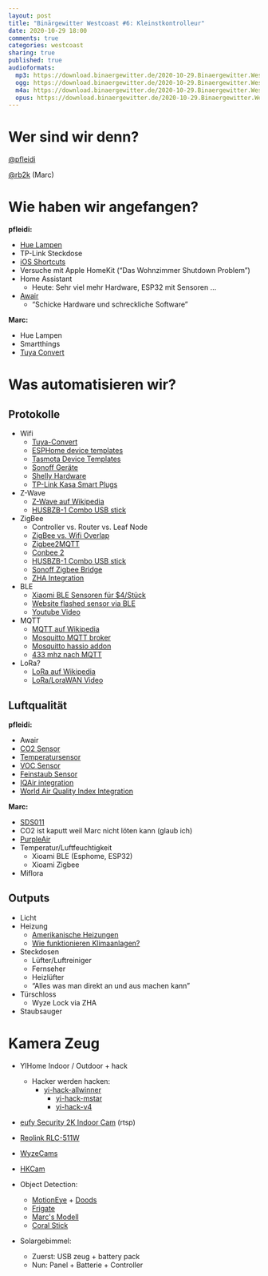 ```yaml
---
layout: post
title: "Binärgewitter Westcoast #6: Kleinstkontrolleur"
date: 2020-10-29 18:00
comments: true
categories: westcoast
sharing: true
published: true
audioformats:
  mp3: https://download.binaergewitter.de/2020-10-29.Binaergewitter.Westcoast.6.mp3
  ogg: https://download.binaergewitter.de/2020-10-29.Binaergewitter.Westcoast.6.ogg
  m4a: https://download.binaergewitter.de/2020-10-29.Binaergewitter.Westcoast.6.m4a
  opus: https://download.binaergewitter.de/2020-10-29.Binaergewitter.Westcoast.6.opus
---
```


# Wer sind wir denn?

[@pfleidi](https://github.com/pfleidi/)

[@rb2k](https://twitter.com/rb2k/) (Marc)

# Wie haben wir angefangen?

**pfleidi:**

- [Hue Lampen](https://www.philips-hue.com/en-us)
- TP-Link Steckdose
- [iOS Shortcuts](https://support.apple.com/guide/shortcuts/welcome/ios)
- Versuche mit Apple HomeKit (“Das Wohnzimmer Shutdown Problem”)
- Home Assistant
    - Heute: Sehr viel mehr Hardware, ESP32 mit Sensoren …
- [Awair](https://www.getawair.com/)
    - “Schicke Hardware und schreckliche Software”

**Marc:**

- Hue Lampen
- Smartthings
- [Tuya Convert](https://github.com/ct-Open-Source/tuya-convert)

# Was automatisieren wir?
## Protokolle
- Wifi
    - [Tuya-Convert](https://github.com/ct-Open-Source/tuya-convert)
    - [ESPHome device templates](https://esphome-configs.io/devices/)
    - [Tasmota Device Templates](https://templates.blakadder.com/)
    - [Sonoff Geräte](https://www.itead.cc/smart-home.html)
    - [Shelly Hardware](https://shelly.cloud/)
    - [TP-Link Kasa Smart Plugs](https://www.kasasmart.com/us/products/smart-plugs)
- Z-Wave
    - [Z-Wave auf Wikipedia](https://en.wikipedia.org/wiki/Z-Wave)
    - [HUSBZB-1 Combo USB stick](https://www.amazon.com/GoControl-CECOMINOD016164-HUSBZB-1-USB-Hub/dp/B01GJ826F8)
- ZigBee
    - Controller vs. Router vs. Leaf Node
    - [ZigBee vs. Wifi Overlap](https://support.metageek.com/hc/en-us/articles/203845040-ZigBee-and-WiFi-Coexistence)
    - [Zigbee2MQTT](https://www.zigbee2mqtt.io/)
    - [Conbee 2](https://phoscon.de/en/conbee2)
    - [HUSBZB-1 Combo USB stick](https://www.amazon.com/GoControl-CECOMINOD016164-HUSBZB-1-USB-Hub/dp/B01GJ826F8)
    - [Sonoff Zigbee Bridge](https://www.itead.cc/sonoff-zbbridge.html)
    - [ZHA Integration](https://www.home-assistant.io/integrations/zha/)
- BLE
    - [Xiaomi BLE Sensoren für $4/Stück](https://www.aliexpress.com/item/4001230582090.html)
    - [Website flashed sensor via BLE](https://github.com/atc1441/ATC_MiThermometer)
    - [Youtube Video](https://youtu.be/K-HG7qs9hK0)
- MQTT
    - [MQTT auf Wikipedia](https://en.wikipedia.org/wiki/MQTT?wprov=sfti1)
    - [Mosquitto MQTT broker](https://mosquitto.org/)
    - [Mosquitto hassio addon](https://github.com/home-assistant/hassio-addons/tree/master/mosquitto)
    - [433 mhz nach MQTT](https://github.com/mverleun/RTL433-to-mqtt)
- LoRa?
    - [LoRa auf Wikipedia](https://en.wikipedia.org/wiki/LoRa#LoRaWAN)
    - [LoRa/LoraWAN Video](https://youtu.be/hMOwbNUpDQA)

## Luftqualität

**pfleidi:**

- Awair
- [CO2 Sensor](https://esphome.io/components/sensor/mhz19.html)
- [Temperatursensor](https://esphome.io/components/sensor/hdc1080.html)
- [VOC Sensor](https://esphome.io/components/sensor/sgp30.html)
- [Feinstaub Sensor](https://esphome.io/components/sensor/pmsx003.html)
- [IQAir integration](https://www.home-assistant.io/integrations/airvisual/)
- [World Air Quality Index Integration](https://www.home-assistant.io/integrations/waqi/)

**Marc:**

- [SDS011](https://esphome.io/components/sensor/sds011.html)
- CO2 ist kaputt weil Marc nicht löten kann (glaub ich)
- [PurpleAir](https://www2.purpleair.com/collections/air-quality-sensors)
- Temperatur/Luftfeuchtigkeit
    - Xioami BLE (Esphome, ESP32)
    - Xioami Zigbee
- Miflora

## Outputs

- Licht
- Heizung
    - [Amerikanische Heizungen](https://www.youtube.com/watch?v=lBVvnDfW2Xo)
    - [Wie funktionieren Klimaanlagen?](https://www.youtube.com/watch?v=2horH-IeurA)
- Steckdosen
    - Lüfter/Luftreiniger
    - Fernseher
    - Heizlüfter
    - “Alles was man direkt an und aus machen kann”
- Türschloss
    - Wyze Lock via ZHA
- Staubsauger

# Kamera Zeug

- YIHome Indoor / Outdoor + hack
  - Hacker werden hacken:
	  - [yi-hack-allwinner](https://github.com/roleoroleo/yi-hack-Allwinner)
		- [yi-hack-mstar](https://github.com/roleoroleo/yi-hack-MStar)
		- [yi-hack-v4](https://github.com/TheCrypt0/yi-hack-v4)
- [eufy Security 2K Indoor Cam](https://www.amazon.de/eufy-%C3%9Cberwachungskamera-Personenerkennung-Sprachassistent-Bewegungssensor/dp/B086LBWH4M/) (rtsp)
- [Reolink RLC-511W](https://reolink.com/us/product/rlc-511w/)
- [WyzeCams](https://wyze.com/wyze-cam.html)
- [HKCam](https://hochgatterer.me/hkcam/)
    
- Object Detection:
    - [MotionEye](https://github.com/ccrisan/motioneye) + [Doods](https://github.com/snowzach/doods/)
    - [Frigate](https://github.com/blakeblackshear/frigate)
    - [Marc's Modell](https://github.com/rb2k/sqwrlmodel)
    - [Coral Stick](https://coral.ai/products/accelerator/)
- Solargebimmel:
    - Zuerst: USB zeug + battery pack
    - Nun: Panel + Batterie + Controller
